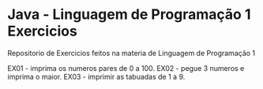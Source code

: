 # Java - Linguagem de Programação 1 Exercicios
 Repositorio de Exercicios feitos na materia de Linguagem de Programação 1


EX01 - imprima os numeros pares de 0 a 100.
EX02 - pegue 3 numeros e imprima o maior.
EX03 - imprimir as tabuadas de 1  a 9.
